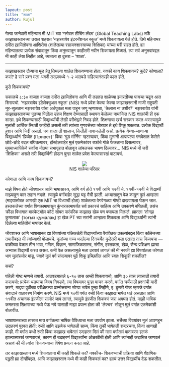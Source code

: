 ```yaml
---
layout: post
title: "शाळा"
author: Rujul
---
```

गेल्या जानेवारी महिन्यात मी MIT च्या ‘ग्लोबल टीचिंग लॅब्ज़’ (Global Teaching Labs) तर्फे काझाखस्तानच्या तराज़ शहरात ‘नझरबायेव इंटरनॅशनल स्कूल’ मध्ये शिकवायला गेले होते. तिथे महिनाभर दमीरा ख़ामितोवना आशिरोवा (शाळेतल्या रसायनशास्त्राच्या शिक्षिका) यांच्या घरी राहत होते. ह्या महिन्यातल्या प्रत्येक संवादातून किंवा अनुभवातून काहीतरी नवीन शिकायला मिळालं. त्या सर्व अनुभवांबद्दल मी काही लेख लिहीत आहे, त्यातला हा दुसरा – ‘शाळा’.

----

काझाखस्तान दौऱ्याचा मूळ हेतू तिथल्या शाळेत शिकवण्याचा होता. नक्की काय शिकवायचं? कुठे? कोणाला? कसं? हे सारे प्रश्न मला अगदी तराज़मध्ये १-२ आठवडे राहिल्यानंतरही पडत होते.

कुठे शिकवायचं?

सकाळचे ८:३० वाजता वाजता दमीरा ख़ामितोवना आणि मी तडतड शाळेच्या इमारतीच्या पायऱ्या चढून आत शिरायचो. 'नझरबायेव इंटेलेक्चुअल स्कूल' (NIS) मध्ये प्रवेश केल्या केल्या काझाखस्तानी माजी राष्ट्रपती नूर-सुलतान नझरबायेव यांचा अर्धपुतळा मला पाहून जणू म्हणायचा, 'केलास ना उशीर?' नझरबायेव यांनी काझाखस्तानच्या पुढच्या पिढीला उत्तम शिक्षण देण्यासाठी स्थापन केलेल्या नामांकित NIS शाळांची ही एक शाखा. इथे शिकण्यासाठी विद्यार्थ्यांची लेखी परीक्षेद्वारे निवड होते. शिक्षणाचा खर्च सरकार करत असल्यामुळे मुलांची आर्थिक स्थिती काहीही असली तरी त्यांच्या गुणवत्तेच्या जोरावर ते इथे शिकू शकतात. प्रत्येक विद्यार्थी हुशार आणि जिद्दी असतो. पण शाळा ती शाळाच, कितीही नावाजलेली असो. प्रत्येक येण्या-जाणाऱ्या विद्यार्थ्यानं 'प्रिव्येत (Привет)' किंवा 'गुड मॉर्निंग' म्हटल्यावर, किंवा मुलांनी आपापल्या गणवेशात केलेले छोटे-छोटे बदल बघितल्यावर, हॉस्टेलबाहेर मुलं एकमेकांवर बर्फाचे गोळे फेकताना दिसल्यावर, मुख्याध्यापिकेने सर्वांना मोठ्या सभागृहात बोलावून लांबलचक भाषण दिल्यावर... NIS मध्ये मी जरी 'शिक्षिका' असले तरी विद्यार्थिनी होऊन पुन्हा शाळेत प्रवेश केल्यासारखं वाटायचं.

<center>
<figure>
  <img src="https://imgur.com/ayLTLPn.jpg">
  <figcaption>NIS शाळेचा परिसर</figcaption>
</figure>
</center>

कोणाला आणि काय शिकवायचं?

माझे विषय होते जीवशास्त्र आणि भाषासास्त्र, आणि वर्ग होते ११वी आणि १२वी चे. ११वी-१२वी चे विद्यार्थी माझ्याहून फार लहान नव्हते. त्यामुळे वर्गाबाहेर सुद्धा घट्ट मैत्री झाली. अभ्यासातून वेळ काढून मुलं आम्हाला (माझ्यासोबत आणखी एक MIT चा विध्यार्थी होता) शाळेतल्या वेगवेगळ्या गोष्टी दाखवायला घेऊन जात. हस्तकलेच्या वर्गात विणकामापासून कुंभारकामापर्यंत सर्व प्रकारचं साहित्य आणि उपकरणे बघितली, तसंच क्रीडा विभागात बास्केटबॉल कोर्ट सोबत पारंपरिक काझाख खेळ पण बघायला मिळाले. ह्यातला 'तोगझ कुमालाक' (тоғыз құмалақ) हा खेळ PT च्या सरांनी आम्हाला शिकवला आणि विद्यार्थ्यांनी त्यांनी दिलेल्या माहितीचं भाषांतर केलं.

जीवशास्त्र आणि भाषासास्त्र ह्या विषयांच्या पलिकडेही विद्यार्थ्यांच्या वैयक्तिक प्रकल्पांबद्दल किंवा कॉलेजच्या तयारीबद्दल मी त्यांच्याशी बोलायचे. मुलांच्या गच्च भरलेल्या दिनचर्येत कुठेतरी मला एखादा तास मिळायचा — बाकीच्या वेळात तीन भाषा, गणित, विज्ञान, सामाजिकशास्त्र, संगीत, हस्तकला, खेळ, सैन्य प्रशिक्षण ह्याचा अभ्यास विद्यार्थी करत असत. कमी वेळ असल्यामुळे मला ठरवावं लागलं की मी नक्की ह्या विषयांतला कोणता भाग मुलांसमोर मांडू, ज्याने मुलं वर्ग संपल्यावर पुढे शिकू इच्छितील आणि स्वतः शिकूही शकतील?

कसं?

पहिली गोष्ट म्हणजे तयारी. आठवड्यातले  ६-१० तास आम्ही शिकवायचो, आणि ३० तास त्यासाठी तयारी करायचो: प्रत्येक धड्याचा विषय निवडणे, त्या विषयावर पुन्हा वाचन करणे, वर्गात चर्चेसाठी प्रश्नांची यादी करणे, माझ्या पुर्वीच्या परीक्षेतल्या प्रश्नोत्तरांना सोप्या भाषेत पुन्हा लिहीणे, इ. दुसरी गोष्ट म्हणजे वर्गात संवादाचे वातावरण निर्माण करणे. NIS मध्ये १०वी पर्यंत रुसी किंवा काझाख भाषेत धडे असतात आणि ११वीत अचानक इंग्रजीला सामोरं जावं लागतं, त्यामुळे इंग्रजीत शिकवणं जरा अवघड होतं. माझी भाषिक कमतरता शिक्षणाच्या मध्ये येऊ नये यासाठी माझा प्रयत्न होता की 'लेक्चर' सोडून मुलं वर्गात एकमेकांशी बोलावीत.  

भाषाशास्त्राच्या तासात मात्र वर्गातल्या भाषिक वैविध्याचा मला उपयोग झाला. चर्चेच्या विषयांवर मुलं आपणहून उदाहरणं पुरवत होती: रुसी आणि उझबेक भाषेतली साम्य, किंवा तुर्की भाषेतली शब्दरचना, किंवा आणखी काही. मी वर्गात कधी रुसी किंवा काझाख भाषेतलं उदाहरण दिलं की मला वर्गातलं वातावरण हलकं झाल्यासारखं जाणवायचं, कारण ही उदाहरणं विद्यार्थ्यांना ओळखीची होती आणि त्यांनाही कदाचित जाणवलं असावं की मी त्यांना शिकवण्याचा विषेश प्रयत्न करत आहे.

तर काझाखस्तान मध्ये शिकवताना मी काही शिकले का? नक्कीच- शिकवण्याची प्रक्रिया आणि  शैक्षणिक पद्धती ह्या दोन्हींबद्दल. आणि काझाखस्तान मध्ये मी काही शिकवलं का? ह्याचं उत्तर विद्यार्थीच देऊ शकतील.

